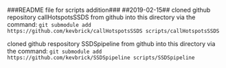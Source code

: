 ###README file for scripts addition###
##2019-02-15##
cloned github repository callHotspotsSSDS from github into this directory via the command:
	`git submodule add https://github.com/kevbrick/callHotspotsSSDS scripts/callHotspotsSSDS`

cloned github respository SSDSpipeline from github into this directory via the command:
	`git submodule add https://github.com/kevbrick/SSDSpipeline scripts/SSDSpipeline`


 
